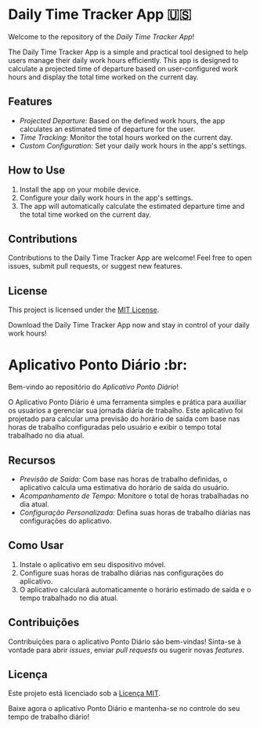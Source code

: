 # Daily Time Tracker App :us:

Welcome to the repository of the *Daily Time Tracker App*!

The Daily Time Tracker App is a simple and practical tool designed to help users manage their daily work hours efficiently. This app is designed to calculate a projected time of departure based on user-configured work hours and display the total time worked on the current day.

## Features

- *Projected Departure:* Based on the defined work hours, the app calculates an estimated time of departure for the user.
- *Time Tracking:* Monitor the total hours worked on the current day.
- *Custom Configuration:* Set your daily work hours in the app's settings.

## How to Use

1. Install the app on your mobile device.
2. Configure your daily work hours in the app's settings.
3. The app will automatically calculate the estimated departure time and the total time worked on the current day.

## Contributions

Contributions to the Daily Time Tracker App are welcome! Feel free to open issues, submit pull requests, or suggest new features.

## License

This project is licensed under the [MIT License](LICENSE).

Download the Daily Time Tracker App now and stay in control of your daily work hours!


# Aplicativo Ponto Diário :br:

Bem-vindo ao repositório do *Aplicativo Ponto Diário*!

O Aplicativo Ponto Diário é uma ferramenta simples e prática para auxiliar os usuários a gerenciar sua jornada diária de trabalho. Este aplicativo foi projetado para calcular uma previsão do horário de saída com base nas horas de trabalho configuradas pelo usuário e exibir o tempo total trabalhado no dia atual.

## Recursos

- *Previsão de Saída:* Com base nas horas de trabalho definidas, o aplicativo calcula uma estimativa do horário de saída do usuário.
- *Acompanhamento de Tempo:* Monitore o total de horas trabalhadas no dia atual.
- *Configuração Personalizada:* Defina suas horas de trabalho diárias nas configurações do aplicativo.

## Como Usar

1. Instale o aplicativo em seu dispositivo móvel.
2. Configure suas horas de trabalho diárias nas configurações do aplicativo.
3. O aplicativo calculará automaticamente o horário estimado de saída e o tempo trabalhado no dia atual.

## Contribuições

Contribuições para o aplicativo Ponto Diário são bem-vindas! Sinta-se à vontade para abrir _issues_, enviar _pull requests_ ou sugerir novas _features_.

## Licença

Este projeto está licenciado sob a [Licença MIT](LICENSE).

Baixe agora o aplicativo Ponto Diário e mantenha-se no controle do seu tempo de trabalho diário!